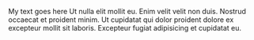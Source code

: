 

My text goes here Ut nulla elit mollit eu. Enim velit velit non duis. Nostrud occaecat et proident minim. Ut cupidatat qui dolor proident dolore ex excepteur mollit sit laboris. Excepteur fugiat adipisicing et cupidatat eu.